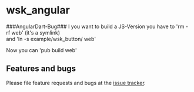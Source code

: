 # wsk_angular


###AngularDart-Bug###
I you want to build a JS-Version you have to 'rm -rf web' (it's a symlink)<br>
and 'ln -s example/wsk_button/ web'<br>

Now you can 'pub build web'

## Features and bugs

Please file feature requests and bugs at the [issue tracker][tracker].

[tracker]: https://github.com/MikeMitterer/dart-wsk-angular/issues
